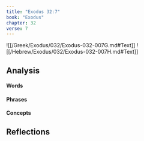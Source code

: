 ```yaml
---
title: "Exodus 32:7"
book: "Exodus"
chapter: 32
verse: 7
---
```

![[/Greek/Exodus/032/Exodus-032-007G.md#Text]]
![[/Hebrew/Exodus/032/Exodus-032-007H.md#Text]]

## Analysis

#### Words

#### Phrases

#### Concepts

## Reflections
